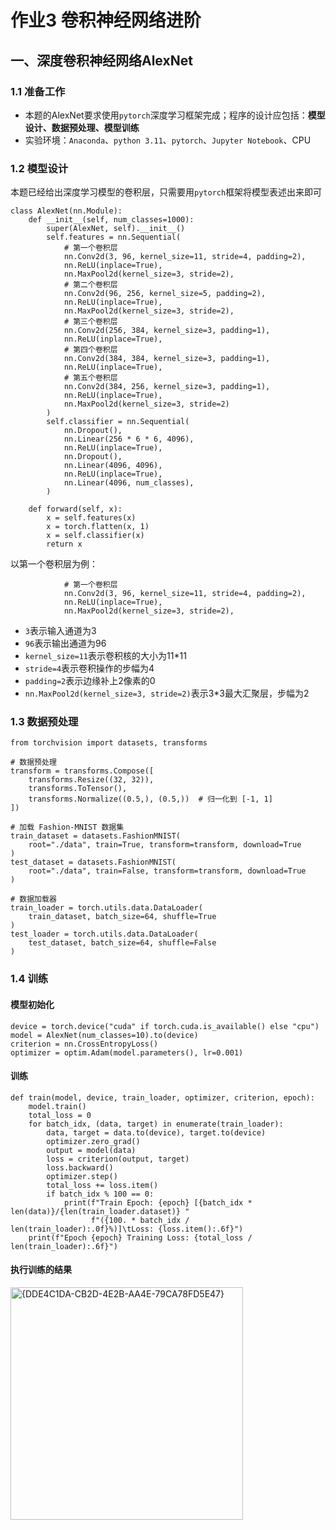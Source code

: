 # 作业3 卷积神经网络进阶

## 一、深度卷积神经网络AlexNet

### 1.1 准备工作
* 本题的AlexNet要求使用`pytorch`深度学习框架完成；程序的设计应包括：**模型设计、数据预处理、模型训练**
* 实验环境：`Anaconda`、`python 3.11`、`pytorch`、`Jupyter Notebook`、CPU

### 1.2 模型设计
本题已经给出深度学习模型的卷积层，只需要用`pytorch`框架将模型表述出来即可

```
class AlexNet(nn.Module):
    def __init__(self, num_classes=1000):
        super(AlexNet, self).__init__()
        self.features = nn.Sequential(
            # 第一个卷积层
            nn.Conv2d(3, 96, kernel_size=11, stride=4, padding=2),
            nn.ReLU(inplace=True),
            nn.MaxPool2d(kernel_size=3, stride=2),
            # 第二个卷积层
            nn.Conv2d(96, 256, kernel_size=5, padding=2),
            nn.ReLU(inplace=True),
            nn.MaxPool2d(kernel_size=3, stride=2),
            # 第三个卷积层
            nn.Conv2d(256, 384, kernel_size=3, padding=1),
            nn.ReLU(inplace=True),
            # 第四个卷积层
            nn.Conv2d(384, 384, kernel_size=3, padding=1),
            nn.ReLU(inplace=True),
            # 第五个卷积层
            nn.Conv2d(384, 256, kernel_size=3, padding=1),
            nn.ReLU(inplace=True),
            nn.MaxPool2d(kernel_size=3, stride=2)
        )
        self.classifier = nn.Sequential(
            nn.Dropout(),
            nn.Linear(256 * 6 * 6, 4096),
            nn.ReLU(inplace=True),
            nn.Dropout(),
            nn.Linear(4096, 4096),
            nn.ReLU(inplace=True),
            nn.Linear(4096, num_classes),
        )

    def forward(self, x):
        x = self.features(x)
        x = torch.flatten(x, 1)
        x = self.classifier(x)
        return x
```

以第一个卷积层为例：

```
            # 第一个卷积层
            nn.Conv2d(3, 96, kernel_size=11, stride=4, padding=2),
            nn.ReLU(inplace=True),
            nn.MaxPool2d(kernel_size=3, stride=2),
```

* `3`表示输入通道为3
* `96`表示输出通道为96
* `kernel_size=11`表示卷积核的大小为11*11
* `stride=4`表示卷积操作的步幅为4
* `padding=2`表示边缘补上2像素的0
* `nn.MaxPool2d(kernel_size=3, stride=2)`表示3*3最大汇聚层，步幅为2

### 1.3 数据预处理
```
from torchvision import datasets, transforms

# 数据预处理
transform = transforms.Compose([
    transforms.Resize((32, 32)), 
    transforms.ToTensor(),
    transforms.Normalize((0.5,), (0.5,))  # 归一化到 [-1, 1]
])

# 加载 Fashion-MNIST 数据集
train_dataset = datasets.FashionMNIST(
    root="./data", train=True, transform=transform, download=True
)
test_dataset = datasets.FashionMNIST(
    root="./data", train=False, transform=transform, download=True
)

# 数据加载器
train_loader = torch.utils.data.DataLoader(
    train_dataset, batch_size=64, shuffle=True
)
test_loader = torch.utils.data.DataLoader(
    test_dataset, batch_size=64, shuffle=False
)
```

### 1.4 训练

#### 模型初始化
```
device = torch.device("cuda" if torch.cuda.is_available() else "cpu")
model = AlexNet(num_classes=10).to(device)
criterion = nn.CrossEntropyLoss()
optimizer = optim.Adam(model.parameters(), lr=0.001)
```

#### 训练
```
def train(model, device, train_loader, optimizer, criterion, epoch):
    model.train()
    total_loss = 0
    for batch_idx, (data, target) in enumerate(train_loader):
        data, target = data.to(device), target.to(device)
        optimizer.zero_grad()
        output = model(data)
        loss = criterion(output, target)
        loss.backward()
        optimizer.step()
        total_loss += loss.item()
        if batch_idx % 100 == 0:
            print(f"Train Epoch: {epoch} [{batch_idx * len(data)}/{len(train_loader.dataset)} "
                  f"({100. * batch_idx / len(train_loader):.0f}%)]\tLoss: {loss.item():.6f}")
    print(f"Epoch {epoch} Training Loss: {total_loss / len(train_loader):.6f}")
```

#### 执行训练的结果

<img width="372" alt="{DDE4C1DA-CB2D-4E2B-AA4E-79CA78FD5E47}" src="https://github.com/user-attachments/assets/da9ff5c6-5c74-4c63-8269-3ff4a2b41884">
